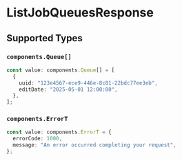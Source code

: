 # ListJobQueuesResponse


## Supported Types

### `components.Queue[]`

```typescript
const value: components.Queue[] = [
  {
    uuid: "123e4567-ece9-446e-8c81-22bdc77ee3eb",
    editDate: "2025-05-01 12:00:00",
  },
];
```

### `components.ErrorT`

```typescript
const value: components.ErrorT = {
  errorCode: 1000,
  message: "An error occurred completing your request",
};
```

